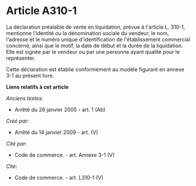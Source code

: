 # Article A310-1

La déclaration préalable de vente en liquidation, prévue à l'article L. 310-1, mentionne l'identité ou la dénomination
sociale du vendeur, le nom, l'adresse et le numéro unique d'identification de l'établissement commercial concerné, ainsi que
le motif, la date de début et la durée de la liquidation. Elle est signée par le vendeur ou par une personne ayant qualité
pour le représenter.

Cette déclaration est établie conformément au modèle figurant en annexe 3-1 au présent livre.

**Liens relatifs à cet article**

_Anciens textes_:

  - Arrêté du 26 janvier 2005 - art. 1 (Ab)

_Créé par_:

  - Arrêté du 14 janvier 2009 - art. (V)

_Cité par_:

  - Code de commerce. - art. Annexe 3-1 (V)

_Cite_:

  - Code de commerce. - art. L310-1 (V)
